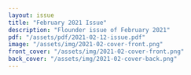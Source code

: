 ```yaml
---
layout: issue
title: "February 2021 Issue"
description: "Flounder issue of February 2021"
pdf: "/assets/pdf/2021-02-12-issue.pdf"
image: "/assets/img/2021-02-cover-front.png"
front_cover: "/assets/img/2021-02-cover-front.png"
back_cover: "/assets/img/2021-02-cover-back.png"
---
```

